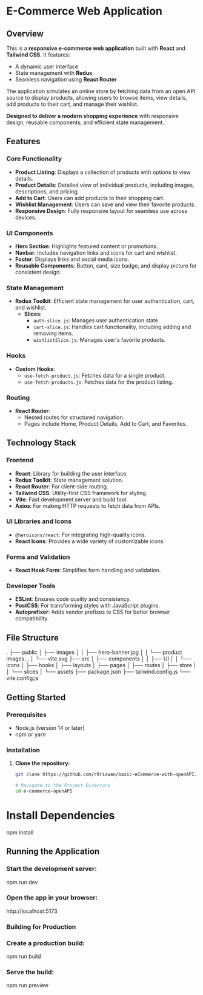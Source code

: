 # E-Commerce Web Application

## Overview

This is a **responsive e-commerce web application** built with **React** and **Tailwind CSS**. It features:

- A dynamic user interface
- State management with **Redux**
- Seamless navigation using **React Router**

The application simulates an online store by fetching data from an open API source to display products, allowing users to browse items, view details, add products to their cart, and manage their wishlist.

**Designed to deliver a modern shopping experience** with responsive design, reusable components, and efficient state management.

## Features

### Core Functionality

- **Product Listing**: Displays a collection of products with options to view details.
- **Product Details**: Detailed view of individual products, including images, descriptions, and pricing.
- **Add to Cart**: Users can add products to their shopping cart.
- **Wishlist Management**: Users can save and view their favorite products.
- **Responsive Design**: Fully responsive layout for seamless use across devices.

### UI Components

- **Hero Section**: Highlights featured content or promotions.
- **Navbar**: Includes navigation links and icons for cart and wishlist.
- **Footer**: Displays links and social media icons.
- **Reusable Components**: Button, card, size badge, and display picture for consistent design.

### State Management

- **Redux Toolkit**: Efficient state management for user authentication, cart, and wishlist.
  - **Slices**:
    - `auth-slice.js`: Manages user authentication state.
    - `cart-slice.js`: Handles cart functionality, including adding and removing items.
    - `wishlistSlice.js`: Manages user's favorite products.

### Hooks

- **Custom Hooks**:
  - `use-fetch-product.js`: Fetches data for a single product.
  - `use-fetch-products.js`: Fetches data for the product listing.

### Routing

- **React Router**:
  - Nested routes for structured navigation.
  - Pages include Home, Product Details, Add to Cart, and Favorites.

## Technology Stack

### Frontend

- **React**: Library for building the user interface.
- **Redux Toolkit**: State management solution.
- **React Router**: For client-side routing.
- **Tailwind CSS**: Utility-first CSS framework for styling.
- **Vite**: Fast development server and build tool.
- **Axios**: For making HTTP requests to fetch data from APIs.

### UI Libraries and Icons

- `@heroicons/react`: For integrating high-quality icons.
- **React Icons**: Provides a wide variety of customizable icons.

### Forms and Validation

- **React Hook Form**: Simplifies form handling and validation.

### Developer Tools

- **ESLint**: Ensures code quality and consistency.
- **PostCSS**: For transforming styles with JavaScript plugins.
- **Autoprefixer**: Adds vendor prefixes to CSS for better browser compatibility.

## File Structure

.
├── public
│   ├── images
│   │   ├── hero-banner.jpg
│   │   └── product images...
│   └── vite.svg
├── src
│   ├── components
│   │   ├── UI
│   │   └── icons
│   ├── hooks
│   ├── layouts
│   ├── pages
│   ├── routes
│   ├── store
│   │   └── slices
│   └── assets
├── package.json
├── tailwind.config.js
└── vite.config.js

## Getting Started

### Prerequisites

- Node.js (version 14 or later)
- npm or yarn

### Installation

1. **Clone the repository:**

   ```bash
   git clone https://github.com/r9rizwan/basic-eCommerce-with-openAPI.git

   # Navigate to the Project Directory
   cd e-commerce-openAPI
   ```

# Install Dependencies

npm install

## Running the Application

### Start the development server:

npm run dev

### Open the app in your browser:

http://localhost:5173

### Building for Production

### Create a production build:

npm run build

### Serve the build:

npm run preview
